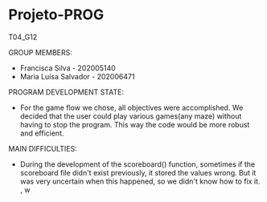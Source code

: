 # Projeto-PROG

T04_G12

GROUP MEMBERS:
- Francisca Silva - 202005140
- Maria Luísa Salvador - 202006471

PROGRAM DEVELOPMENT STATE:
- For the game flow we chose, all objectives were accomplished. We decided that the user could play various games(any maze) without having to stop the program. This way the code would be more robust and efficient.

MAIN DIFFICULTIES:
- During the development of the scoreboard() function, sometimes if the scoreboard file didn't exist previously, it stored the values wrong. But it was very uncertain when this happened, so we didn't know how to fix it. , w